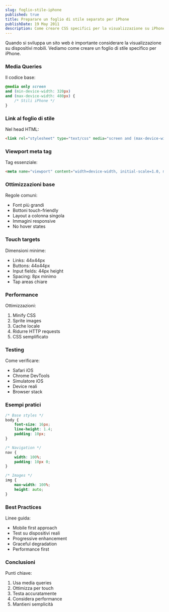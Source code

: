 ```yaml
---
slug: foglio-stile-iphone
published: true
title: Preparare un foglio di stile separato per iPhone
publishDate: 19 May 2011
description: Come creare CSS specifici per la visualizzazione su iPhone
---
```


Quando si sviluppa un sito web è importante considerare la visualizzazione su dispositivi mobili. Vediamo come creare un foglio di stile specifico per iPhone.

<!--more-->

### Media Queries

Il codice base:
```css
@media only screen 
and (min-device-width: 320px) 
and (max-device-width: 480px) {
    /* Stili iPhone */
}
```

### Link al foglio di stile

Nel head HTML:
```html
<link rel="stylesheet" type="text/css" media="screen and (max-device-width: 480px)" href="iphone.css" />
```

### Viewport meta tag

Tag essenziale:
```html
<meta name="viewport" content="width=device-width, initial-scale=1.0, maximum-scale=1.0, user-scalable=0" />
```

### Ottimizzazioni base

Regole comuni:
- Font più grandi 
- Bottoni touch-friendly
- Layout a colonna singola
- Immagini responsive
- No hover states

### Touch targets

Dimensioni minime:
- Links: 44x44px
- Buttons: 44x44px
- Input fields: 44px height  
- Spacing: 8px minimo
- Tap areas chiare

### Performance

Ottimizzazioni:
1. Minify CSS
2. Sprite images  
3. Cache locale
4. Ridurre HTTP requests
5. CSS semplificato

### Testing

Come verificare:
- Safari iOS
- Chrome DevTools
- Simulatore iOS
- Device reali
- Browser stack

### Esempi pratici

```css
/* Base styles */
body {
    font-size: 16px;
    line-height: 1.4;
    padding: 10px;
}

/* Navigation */
nav {
    width: 100%;
    padding: 10px 0;
}

/* Images */
img {
    max-width: 100%;
    height: auto;
}
```

### Best Practices

Linee guida:
- Mobile first approach
- Test su dispositivi reali 
- Progressive enhancement
- Graceful degradation
- Performance first

### Conclusioni

Punti chiave:
1. Usa media queries
2. Ottimizza per touch
3. Testa accuratamente
4. Considera performance
5. Mantieni semplicità